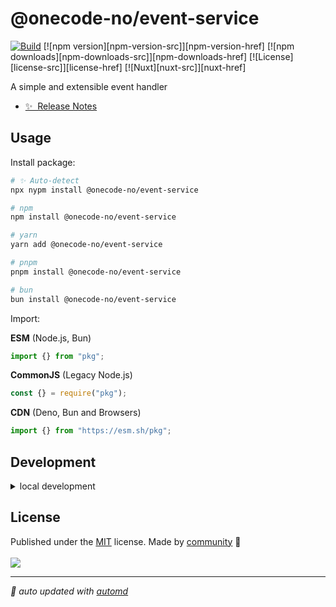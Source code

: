 # @onecode-no/event-service

[![Build](https://github.com/onecode-no/event-service/actions/workflows/ci.yml/badge.svg)](https://github.com/onecode-no/event-serviceactions/workflows/ci.yml)
[![npm version][npm-version-src]][npm-version-href]
[![npm downloads][npm-downloads-src]][npm-downloads-href]
[![License][license-src]][license-href]
[![Nuxt][nuxt-src]][nuxt-href]

A simple and extensible event handler

- [✨ &nbsp;Release Notes](/CHANGELOG.md)


## Usage

Install package:

<!-- automd:pm-install -->

```sh
# ✨ Auto-detect
npx nypm install @onecode-no/event-service

# npm
npm install @onecode-no/event-service

# yarn
yarn add @onecode-no/event-service

# pnpm
pnpm install @onecode-no/event-service

# bun
bun install @onecode-no/event-service
```

<!-- /automd -->

Import:

<!-- automd:jsimport cjs cdn name="pkg" -->

**ESM** (Node.js, Bun)

```js
import {} from "pkg";
```

**CommonJS** (Legacy Node.js)

```js
const {} = require("pkg");
```

**CDN** (Deno, Bun and Browsers)

```js
import {} from "https://esm.sh/pkg";
```

<!-- /automd -->

## Development

<details>

<summary>local development</summary>

- Clone this repository
- Install latest LTS version of [Node.js](https://nodejs.org/en/)
- Enable [Corepack](https://github.com/nodejs/corepack) using `corepack enable`
- Install dependencies using `pnpm install`
- Run interactive tests using `pnpm dev`

</details>

## License

<!-- automd:contributors license=MIT -->

Published under the [MIT](https://github.com/onecode-no/event-service/blob/main/LICENSE) license.
Made by [community](https://github.com/onecode-no/event-service/graphs/contributors) 💛
<br><br>
<a href="https://github.com/onecode-no/event-service/graphs/contributors">
<img src="https://contrib.rocks/image?repo=onecode-no/event-service" />
</a>

<!-- /automd -->

<!-- automd:with-automd -->

---

_🤖 auto updated with [automd](https://automd.unjs.io)_

<!-- /automd -->

